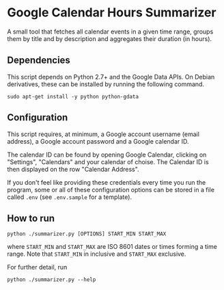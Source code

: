 # Google Calendar Hours Summarizer

A small tool that fetches all calendar events in a given time range, groups them
by title and by description and aggregates their duration (in hours).

## Dependencies

This script depends on Python 2.7+ and the Google Data APIs. On Debian
derivatives, these can be installed by running the following command.

    sudo apt-get install -y python python-gdata

## Configuration

This script requires, at minimum, a Google account username (email address), a
Google account password and a Google calendar ID.

The calendar ID can be found by opening Google Calendar, clicking on "Settings",
"Calendars" and your calendar of choise. The Calendar ID is then displayed on
the row "Calendar Address".

If you don't feel like providing these credentials every time you run the
program, some or all of these configuration options can be stored in a file
called `.env` (see `.env.sample` for a template).

## How to run

    python ./summarizer.py [OPTIONS] START_MIN START_MAX

where `START_MIN` and `START_MAX` are ISO 8601 dates or times forming a time
range. Note that `START_MIN` in inclusive and `START_MAX` exclusive.

For further detail, run

    python ./summarizer.py --help
